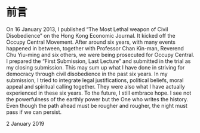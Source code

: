 # 前言

On 16 January 2013, I published “The Most Lethal weapon of Civil Disobedience” on the Hong Kong Economic Journal. It kicked off the Occupy Central Movement. After around six years, with many events happened in between, together with Professor Chan Kin-man, Reverend Chu Yiu-ming and six others, we were being prosecuted for Occupy Central. I prepared the “First Submission, Last  Lecture” and submitted in the trial as my closing submission. This may sum up what I have done in striving for democracy through civil disobedience in the past six years. In my submission, I tried to integrate legal justifications, political beliefs, moral appeal and spiritual calling together. They were also what I have actually experienced in these six years. To the future, I still embrace hope. I see not the powerfulness of the earthly power but the One who writes the history. Even though the path ahead must be rougher and rougher, the night must pass if we can persist. 

2 January 2019
